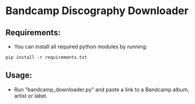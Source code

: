 # Bandcamp Discography Downloader
 
## Requirements:
- You can install all required python modules by running:

```
pip install -r requirements.txt
```

## Usage:
- Run "bandcamp_downloader.py" and paste a link to a Bandcamp album, artist or label.
